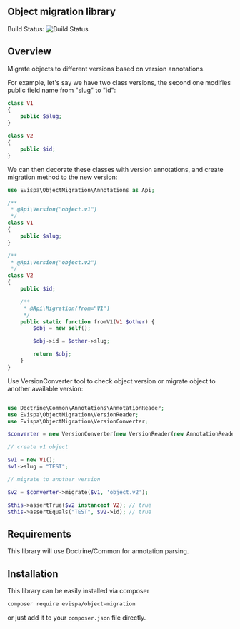 Object migration library
--------

Build Status: ![Build Status](http://dev.evispa.lt:81/buildStatus/icon?job=evispa-object-migration)

Overview
--------

Migrate objects to different versions based on version annotations.

For example, let's say we have two class versions, the second one modifies public field name from "slug" to "id":

```php
class V1
{
    public $slug;
}

class V2
{
    public $id;
}
```

We can then decorate these classes with version annotations, and create migration method to the new version:

```php
use Evispa\ObjectMigration\Annotations as Api;

/**
 * @Api\Version("object.v1")
 */
class V1
{
    public $slug;
}

/**
 * @Api\Version("object.v2")
 */
class V2
{
    public $id;

    /**
     * @Api\Migration(from="V1")
     */
    public static function fromV1(V1 $other) {
        $obj = new self();

        $obj->id = $other->slug;

        return $obj;
    }
}
```

Use VersionConverter tool to check object version or migrate object to another available version:

```php

use Doctrine\Common\Annotations\AnnotationReader;
use Evispa\ObjectMigration\VersionReader;
use Evispa\ObjectMigration\VersionConverter;

$converter = new VersionConverter(new VersionReader(new AnnotationReader()));

// create v1 object

$v1 = new V1();
$v1->slug = "TEST";

// migrate to another version

$v2 = $converter->migrate($v1, 'object.v2');

$this->assertTrue($v2 instanceof V2); // true
$this->assertEquals("TEST", $v2->id); // true
```

Requirements
------------

This library will use Doctrine/Common for annotation parsing.

Installation
------------
This library can be easily installed via composer

```bash
composer require evispa/object-migration
```

or just add it to your ``composer.json`` file directly.
